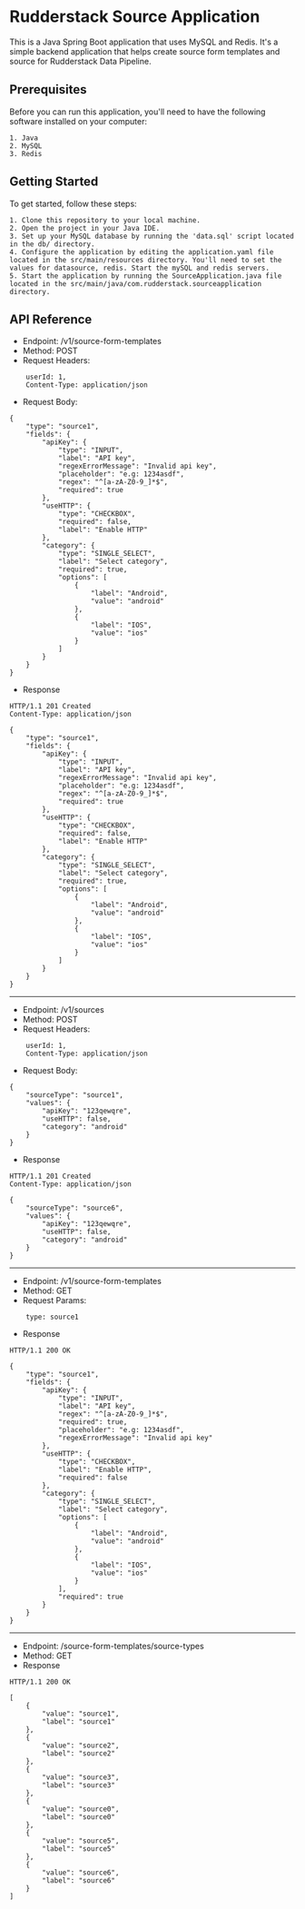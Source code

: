 
# Rudderstack Source Application

This is a Java Spring Boot application that uses MySQL and Redis. It's a simple backend application that helps create source form templates and source for Rudderstack Data Pipeline.


## Prerequisites
Before you can run this application, you'll need to have the following software installed on your computer:

    1. Java
    2. MySQL
    3. Redis
## Getting Started
To get started, follow these steps:
```
1. Clone this repository to your local machine.
2. Open the project in your Java IDE.
3. Set up your MySQL database by running the 'data.sql' script located in the db/ directory.
4. Configure the application by editing the application.yaml file located in the src/main/resources directory. You'll need to set the values for datasource, redis. Start the mySQL and redis servers.
5. Start the application by running the SourceApplication.java file located in the src/main/java/com.rudderstack.sourceapplication directory.
```

## API Reference

- Endpoint: /v1/source-form-templates
- Method: POST
- Request Headers:
```
    userId: 1,
    Content-Type: application/json
```
- Request Body:
```
{
    "type": "source1",
    "fields": {
        "apiKey": {
            "type": "INPUT",
            "label": "API key",
            "regexErrorMessage": "Invalid api key",
            "placeholder": "e.g: 1234asdf",
            "regex": "^[a-zA-Z0-9_]*$",
            "required": true
        },
        "useHTTP": {
            "type": "CHECKBOX",
            "required": false,
            "label": "Enable HTTP"
        },
        "category": {
            "type": "SINGLE_SELECT",
            "label": "Select category",
            "required": true,
            "options": [
                {
                    "label": "Android",
                    "value": "android"
                },
                {
                    "label": "IOS",
                    "value": "ios"
                }
            ]
        }
    }
}
```
- Response
```
HTTP/1.1 201 Created
Content-Type: application/json

{
    "type": "source1",
    "fields": {
        "apiKey": {
            "type": "INPUT",
            "label": "API key",
            "regexErrorMessage": "Invalid api key",
            "placeholder": "e.g: 1234asdf",
            "regex": "^[a-zA-Z0-9_]*$",
            "required": true
        },
        "useHTTP": {
            "type": "CHECKBOX",
            "required": false,
            "label": "Enable HTTP"
        },
        "category": {
            "type": "SINGLE_SELECT",
            "label": "Select category",
            "required": true,
            "options": [
                {
                    "label": "Android",
                    "value": "android"
                },
                {
                    "label": "IOS",
                    "value": "ios"
                }
            ]
        }
    }
}
```
----
- Endpoint: /v1/sources
- Method: POST
- Request Headers:
```
    userId: 1,
    Content-Type: application/json
```
- Request Body:
```
{
    "sourceType": "source1",
    "values": {
        "apiKey": "123qewqre",
        "useHTTP": false,
        "category": "android"
    }
}
```
- Response
```
HTTP/1.1 201 Created
Content-Type: application/json

{
    "sourceType": "source6",
    "values": {
        "apiKey": "123qewqre",
        "useHTTP": false,
        "category": "android"
    }
}
```
----
- Endpoint: /v1/source-form-templates
- Method: GET
- Request Params:
```
    type: source1
```
- Response
```
HTTP/1.1 200 OK

{
    "type": "source1",
    "fields": {
        "apiKey": {
            "type": "INPUT",
            "label": "API key",
            "regex": "^[a-zA-Z0-9_]*$",
            "required": true,
            "placeholder": "e.g: 1234asdf",
            "regexErrorMessage": "Invalid api key"
        },
        "useHTTP": {
            "type": "CHECKBOX",
            "label": "Enable HTTP",
            "required": false
        },
        "category": {
            "type": "SINGLE_SELECT",
            "label": "Select category",
            "options": [
                {
                    "label": "Android",
                    "value": "android"
                },
                {
                    "label": "IOS",
                    "value": "ios"
                }
            ],
            "required": true
        }
    }
}
```
----
- Endpoint: /source-form-templates/source-types
- Method: GET
- Response
```
HTTP/1.1 200 OK

[
    {
        "value": "source1",
        "label": "source1"
    },
    {
        "value": "source2",
        "label": "source2"
    },
    {
        "value": "source3",
        "label": "source3"
    },
    {
        "value": "source0",
        "label": "source0"
    },
    {
        "value": "source5",
        "label": "source5"
    },
    {
        "value": "source6",
        "label": "source6"
    }
]
```